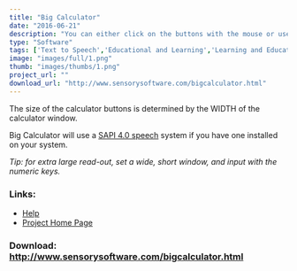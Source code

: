 ```yaml
---
title: "Big Calculator"
date: "2016-06-21"
description: "You can either click on the buttons with the mouse or use the numeric keypad to perform calculations."
type: "Software"
tags: ['Text to Speech','Educational and Learning','Learning and Education','General Tools' ]
image: "images/full/1.png"
thumb: "images/thumbs/1.png"
project_url: ""
download_url: "http://www.sensorysoftware.com/bigcalculator.html"
---
```

The size of the calculator buttons is determined by the WIDTH of the calculator window.  
  
 Big Calculator will use a <a href="">SAPI 4.0 speech</a> system if you have one installed on your system.

_Tip: for extra large read-out, set a wide, short window, and input with the numeric keys._

### Links:
- <a href="http://www.oatsoft.org/Software/big-calculator/help">Help</a>
- <a href="http://www.sensorysoftware.com/bigcalculator.html">Project Home Page</a>

### Download: http://www.sensorysoftware.com/bigcalculator.html 